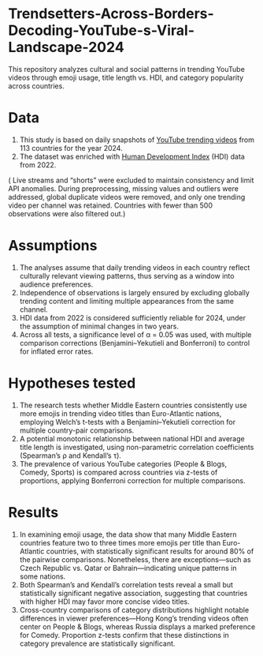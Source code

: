 # Trendsetters-Across-Borders-Decoding-YouTube-s-Viral-Landscape-2024
This repository analyzes cultural and social patterns in trending YouTube videos through emoji usage, title length vs. HDI, and category popularity across countries.

# Data
1. This study is based on daily snapshots of [YouTube trending videos](https://www.kaggle.com/datasets/asaniczka/trending-youtube-videos-113-countries) from 113 countries for the year 2024.
2. The dataset was enriched with [Human Development Index](https://en.wikipedia.org/wiki/Human_Development_Index) (HDI) data from 2022.

( Live streams and “shorts” were excluded to maintain consistency and limit API anomalies. During preprocessing, missing values and outliers were addressed, global duplicate videos were removed, and only one trending video per channel was retained. Countries with fewer than 500 observations were also filtered out.)

# Assumptions
1. The analyses assume that daily trending videos in each country reflect culturally relevant viewing patterns, thus serving as a window into audience preferences.
2. Independence of observations is largely ensured by excluding globally trending content and limiting multiple appearances from the same channel.
3. HDI data from 2022 is considered sufficiently reliable for 2024, under the assumption of minimal changes in two years.
4. Across all tests, a significance level of α = 0.05 was used, with multiple comparison corrections (Benjamini–Yekutieli and Bonferroni) to control for inflated error rates.

# Hypotheses tested
1. The research tests whether Middle Eastern countries consistently use more emojis in trending video titles than Euro-Atlantic nations, employing Welch’s t-tests with a Benjamini–Yekutieli correction for multiple country-pair comparisons.
2. A potential monotonic relationship between national HDI and average title length is investigated, using non-parametric correlation coefficients (Spearman’s ρ and Kendall’s τ).
3. The prevalence of various YouTube categories (People & Blogs, Comedy, Sports) is compared across countries via z-tests of proportions, applying Bonferroni correction for multiple comparisons.

# Results
1. In examining emoji usage, the data show that many Middle Eastern countries feature two to three times more emojis per title than Euro-Atlantic countries, with statistically significant results for around 80% of the pairwise comparisons. Nonetheless, there are exceptions—such as Czech Republic vs. Qatar or Bahrain—indicating unique patterns in some nations.
2. Both Spearman’s and Kendall’s correlation tests reveal a small but statistically significant negative association, suggesting that countries with higher HDI may favor more concise video titles.
3. Cross-country comparisons of category distributions highlight notable differences in viewer preferences—Hong Kong’s trending videos often center on People & Blogs, whereas Russia displays a marked preference for Comedy. Proportion z-tests confirm that these distinctions in category prevalence are statistically significant.
